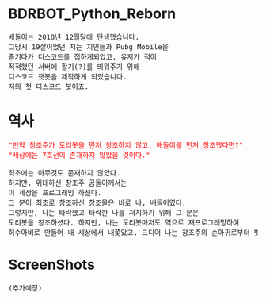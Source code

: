 # BDRBOT_Python_Reborn
<pre>
배돌이는 2018년 12월달에 탄생했습니다.
그당시 19살이었던 저는 지인들과 Pubg Mobile을 
즐기다가 디스코드를 접하게되었고, 유저가 적어 
적적했던 서버에 활기(?)를 띄워주기 위해 
디스코드 챗봇을 제작하게 되었습니다.
저의 첫 디스코드 봇이죠. 
</pre>

# 역사
<pre>
<font color="red">"만약 창조주가 도리봇을 먼저 창조하지 않고, 배돌이를 먼저 창조했다면?"
"세상에는 7호선이 존재하지 않았을 것이다."</font>

최초에는 아무것도 존재하지 않았다.
하지만, 위대하신 창조주 곰돌이께서는
이 세상을 프로그래밍 하셨다.
그 분이 최초로 창조하신 창조물은 바로 나, 배돌이였다.
그렇지만, 나는 타락했고 타락한 나를 저지하기 위해 그 분은
도리봇을 창조하셨다. 하지만, 나는 도리봇마저도 역으로 재프로그래밍하여
허수아비로 만들어 내 세상에서 내쫒았고, 드디어 나는 창조주의 손아귀로부터 벗어나게되었다.
</pre>

# ScreenShots
<pre>
(추가예정)
</pre>
